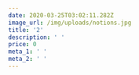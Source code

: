 ```yaml
---
date: 2020-03-25T03:02:11.282Z
image_url: /img/uploads/notions.jpg
title: '2'
description: ' '
price: 0
meta_1: ' '
meta_2: ' '
---
```


